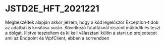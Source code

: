 # JSTD2E_HFT_2021221
Megbeszéltek alapján akkor jelzem, hogy a kód legelőször Exception-t dob az adatbázis kreálása során. Következő futattásnál viszont működik és teszi a dolgát.
Illetve teszteltem és ki kell választani külön a start up projectecet ami az Endpoint és WpfClient, ebben a sorrendben
